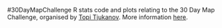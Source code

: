 #30DayMapChallenge
R stats code and plots relating to the 30 Day Map Challenge, organised by [Topi Tjukanov](https://twitter.com/tjukanov). More information [here](https://github.com/tjukanovt/30DayMapChallenge).<br>
